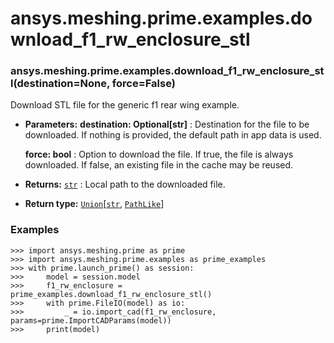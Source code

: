 # ansys.meshing.prime.examples.download_f1_rw_enclosure_stl



### ansys.meshing.prime.examples.download_f1_rw_enclosure_stl(destination=None, force=False)

Download STL file for the generic f1 rear wing example.

* **Parameters:**
  **destination: Optional[str]**
  : Destination for the file to be downloaded.
    If nothing is provided, the default path in app data is used.

  **force: bool**
  : Option to download the file.
    If true, the file is always downloaded.
    If false, an existing file in the cache may be reused.
* **Returns:**
  [`str`](https://docs.python.org/3.11/library/stdtypes.html#str)
  : Local path to the downloaded file.
* **Return type:**
  [`Union`](https://docs.python.org/3.11/library/typing.html#typing.Union)[[`str`](https://docs.python.org/3.11/library/stdtypes.html#str), [`PathLike`](https://docs.python.org/3.11/library/os.html#os.PathLike)]

### Examples

```pycon
>>> import ansys.meshing.prime as prime
>>> import ansys.meshing.prime.examples as prime_examples
>>> with prime.launch_prime() as session:
>>>     model = session.model
>>>     f1_rw_enclosure = prime_examples.download_f1_rw_enclosure_stl()
>>>     with prime.FileIO(model) as io:
>>>         _ = io.import_cad(f1_rw_enclosure, params=prime.ImportCADParams(model))
>>>     print(model)
```

<!-- !! processed by numpydoc !! -->
